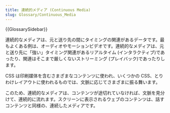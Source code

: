 ```yaml
---
title: 連続的メディア (Continuous Media)
slug: Glossary/Continuous_Media
---
```


{{GlossarySidebar}}

連続的なメディアは、元と送り先の間にタイミングの関連があるデータです。最もよくある例は、オーディオやモーションビデオです。連続的なメディアは、元と送り先に「強い」タイミング関連があるリアルタイム (インタラクティブ)であったり、関連はそこまで厳しくないストリーミング (プレイバック)であったりします。

CSS は印刷媒体を含むさまざまなコンテンツに使われ、いくつかの CSS、とりわけレイアウトに使われるものでは、文脈に応じてさまざまに振る舞います。

このため、連続的なメディアは、コンテンツが途切れていなければ、文脈を見分けて、連続的に流れます。スクリーンに表示されるウェブのコンテンツは、話すコンテンツと同様の、連続したメディアです。

